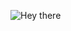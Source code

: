 <!-- ### Hi there 👋 -->

![Hey there](https://github.com/pranaykumargoud/pranaykumargoud/blob/master/intro.png?raw=true)

<!--
**pranaykumargoud/pranaykumargoud** is a ✨ _special_ ✨ repository because its `README.md` (this file) appears on your GitHub profile.

Here are some ideas to get you started:

- 🔭 I’m currently working on ...
- 🌱 I’m currently learning ...
- 👯 I’m looking to collaborate on ...
- 🤔 I’m looking for help with ...
- 💬 Ask me about ...
- 📫 How to reach me: ...
- 😄 Pronouns: ...
- ⚡ Fun fact: ...
-->
